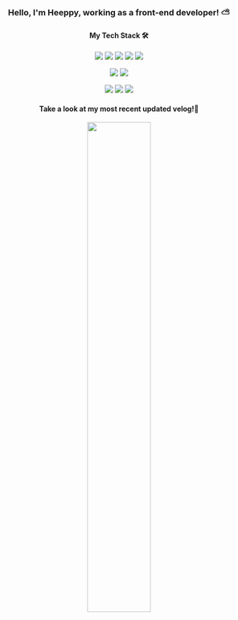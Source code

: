
<h3 align='center'> Hello, I'm Heeppy, working as a front-end developer! ⛅ </h3>
<h4 align='center'> My Tech Stack 🛠 </h4>

  <p align ="center"> 
  <img src="https://img.shields.io/badge/JavaScript-F7DF1E?style=flat-square&logo=JavaScript&logoColor=white"/>
  <img src="https://img.shields.io/badge/TypeScript-3178C6?style=flat-square&logo=TypeScript&logoColor=white"/> 
  <img src="https://img.shields.io/badge/React-61DAFB?style=flat-square&logo=React&logoColor=white"/>  
  <img src="https://img.shields.io/badge/Next.js-000000?style=flat-square&logo=Next.js&logoColor=white"/>
  <img src="https://img.shields.io/badge/Electron-47848F?style=flat-square&logo=Electron&logoColor=white"/>  
  </p>

   <p align ="center"> 
   <img src="https://img.shields.io/badge/IntelliJ-00274E?style=flat-square&logo=IntelliJ%20IDEA&logoColor=white"/>  
  <img src="https://img.shields.io/badge/VSCode-007ACC?style=flat-square&logo=Visual%20Studio%20Code&logoColor=white"/>
  </p>
  
   <p align ="center"> 
   <img src="https://img.shields.io/badge/Trello-00274E?style=flat-square&logo=trello%20IDEA&logoColor=skyBlue"/>  
  <img src="https://img.shields.io/badge/Linear-5E6AD2?style=flat-square&logo=Linear&logoColor=white">
  <img src="https://img.shields.io/badge/GitHub-000000?style=flat-square&logo=GitHub&logoColor=white"/>
  </p>
  
<h4 align='center'>Take a look at my most recent updated velog!💛 </h4>
<p align="center">
  <a href="https://velog-readme-stats.vercel.app/api/redirect?name=heeppyea">
    <img width="50%" src="https://velog-readme-stats.vercel.app/api?name=heeppyea">
  </a>
</p>
</div>
